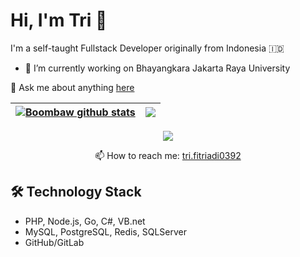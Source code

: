 # Hi, I'm Tri 👋

I'm a self-taught Fullstack Developer originally from Indonesia 🇮🇩
- 🔭 I’m currently working on Bhayangkara Jakarta Raya University

💬 Ask me about anything [here](https://github.com/boombaw/boombaw/issues)

| <a href="https://github-readme-stats.vercel.app/api?username=boombaw&show_icons=true&count_private=true"><img align="center" src="https://github-readme-stats.vercel.app/api?username=boombaw&show_icons=true&include_all_commits=true&theme=buefy&hide_border=true&count_private=true" alt="Boombaw github stats" /></a> | <a href="https://github-readme-stats.vercel.app/api/top-langs/?username=boombaw&layout=compact&theme=buefy&hide_border=true"><img align="center" src="https://github-readme-stats.vercel.app/api/top-langs/?username=boombaw&layout=compact&theme=buefy&hide_border=true" /></a> |
| ------------- | ------------- |

<p align='center'>
   <a href="https://www.linkedin.com/in/tri-fitriadi">
       <img src="https://img.shields.io/badge/linkedin-%230077B5.svg?&style=for-the-badge&logo=linkedin&logoColor=white"/>
   </a>
</p>  


<p align='center'>
   📫 How to reach me: <a href='mailto:tri.fitriadi0392@gmail.com'>tri.fitriadi0392</a>
</p>

## 🛠 Technology Stack
*   PHP, Node.js, Go, C#, VB.net
*   MySQL, PostgreSQL, Redis, SQLServer
*   GitHub/GitLab


<!--
**boombaw/boombaw** is a ✨ _special_ ✨ repository because its `README.md` (this file) appears on your GitHub profile.

Here are some ideas to get you started:

- 🔭 I’m currently working on ...
- 🌱 I’m currently learning ...
- 👯 I’m looking to collaborate on ...
- 🤔 I’m looking for help with ...
- 💬 Ask me about ...
- 📫 How to reach me: ...
- 😄 Pronouns: ...
- ⚡ Fun fact: ...
-->
